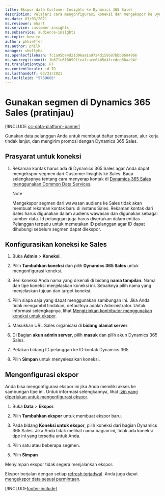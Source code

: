 ```yaml
---
title: Ekspor data Customer Insights ke Dynamics 365 Sales
description: Pelajari cara mengonfigurasi koneksi dan mengekspor ke Dynamics 365 Sales.
ms.date: 03/03/2021
ms.reviewer: mhart
ms.service: customer-insights
ms.subservice: audience-insights
ms.topic: how-to
author: phkieffer
ms.author: philk
manager: shellyha
ms.openlocfilehash: fc1a05ba4d21d96aa1a9724d158687bbb86949b6
ms.sourcegitcommit: 1b671c6100991fea1cace04b5d4fcedcd88aa94f
ms.translationtype: HT
ms.contentlocale: id-ID
ms.lasthandoff: 03/31/2021
ms.locfileid: "5759608"
---
```

# <a name="use-segments-in-dynamics-365-sales-preview"></a>Gunakan segmen di Dynamics 365 Sales (pratinjau)

[!INCLUDE [cc-data-platform-banner](../includes/cc-data-platform-banner.md)]

Gunakan data pelanggan Anda untuk membuat daftar pemasaran, alur kerja tindak lanjut, dan mengirim promosi dengan Dynamics 365 Sales.

## <a name="prerequisite-for-connection"></a>Prasyarat untuk koneksi

1. Rekaman kontak harus ada di Dynamics 365 Sales agar Anda dapat mengekspor segmen dari Customer Insights ke Sales. Baca selengkapnya tentang cara menyerap kontak di [Dynamics 365 Sales menggunakan Common Data Services](connect-power-query.md).

   > [!NOTE]
   > Mengekspor segmen dari wawasan audiens ke Sales tidak akan membuat rekaman kontak baru di instans Sales. Rekaman kontak dari Sales harus digunakan dalam audiens wawasan dan digunakan sebagai sumber data. Id pelanggan juga harus disertakan dalam entitas Pelanggan terpadu untuk memetakan ID pelanggan agar ID dapat dihubungi sebelum segmen dapat diekspor.

## <a name="set-up-the-connection-to-sales"></a>Konfigurasikan koneksi ke Sales

1. Buka **Admin** > **Koneksi**.

1. Pilih **Tambahkan koneksi** dan pilih **Dynamics 365 Sales** untuk mengonfigurasi koneksi.

1. Beri koneksi Anda nama yang dikenali di bidang **nama tampilan**. Nama dan tipe koneksi menjelaskan koneksi ini. Sebaiknya pilih nama yang menjelaskan tujuan dan target koneksi.

1. Pilih siapa saja yang dapat menggunakan sambungan ini. Jika Anda tidak mengambil tindakan, defaultnya adalah Administrator. Untuk informasi selengkapnya, lihat [Mengizinkan kontributor menggunakan koneksi untuk ekspor](connections.md#allow-contributors-to-use-a-connection-for-exports).

1. Masukkan URL Sales organisasi di **bidang alamat server**.

1. Di Bagian **akun admin server**, pilih **masuk** dan pilih akun Dynamics 365 Sales.

1. Petakan bidang ID pelanggan ke ID kontak Dynamics 365.

1. Pilih **Simpan** untuk menyelesaikan koneksi. 

## <a name="configure-an-export"></a>Mengonfigurasi ekspor

Anda bisa mengonfigurasi ekspor ini jika Anda memiliki akses ke sambungan tipe ini. Untuk informasi selengkapnya, lihat [Izin yang diperlukan untuk mengonfigurasi ekspor](export-destinations.md#set-up-a-new-export).

1. Buka **Data** > **Ekspor**.

1. Pilih **Tambahkan ekspor** untuk membuat ekspor baru.

1. Pada bidang **Koneksi untuk ekspor**, pilih koneksi dari bagian Dynamics 365 Sales. Jika Anda tidak melihat nama bagian ini, tidak ada koneksi tipe ini yang tersedia untuk Anda.

1. Pilih satu atau beberapa segmen.

1. Pilih **Simpan**

Menyimpan ekspor tidak segera menjalankan ekspor.

Ekspor berjalan dengan setiap [refresh terjadwal](system.md#schedule-tab). Anda juga dapat [mengekspor data sesuai permintaan](export-destinations.md#run-exports-on-demand). 

[!INCLUDE[footer-include](../includes/footer-banner.md)]
